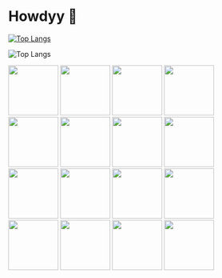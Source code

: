 # Howdyy 👋


[![Top Langs](https://github-readme-stats.vercel.app/api/top-langs/?username=MCCLXVI&theme=dark)](https://github.com/anuraghazra/github-readme-stats)

![Top Langs](https://github-readme-stats.vercel.app/api/top-langs/?username=MCCLXVI&layout=compact&theme=dark)

<span>
<img src="https://github.com/user-attachments/assets/34caafe4-fb24-47ad-babf-dba7ae60c3c1" width="100" />
<img src="https://github.com/user-attachments/assets/34caafe4-fb24-47ad-babf-dba7ae60c3c1" width="100" />
<img src="https://github.com/user-attachments/assets/34caafe4-fb24-47ad-babf-dba7ae60c3c1" width="100" />
<img src="https://github.com/user-attachments/assets/34caafe4-fb24-47ad-babf-dba7ae60c3c1" width="100" />
<img src="https://github.com/user-attachments/assets/34caafe4-fb24-47ad-babf-dba7ae60c3c1" width="100" />
<img src="https://github.com/user-attachments/assets/34caafe4-fb24-47ad-babf-dba7ae60c3c1" width="100" />
<img src="https://github.com/user-attachments/assets/34caafe4-fb24-47ad-babf-dba7ae60c3c1" width="100" />
<img src="https://github.com/user-attachments/assets/34caafe4-fb24-47ad-babf-dba7ae60c3c1" width="100" />
<img src="https://github.com/user-attachments/assets/34caafe4-fb24-47ad-babf-dba7ae60c3c1" width="100" />
<img src="https://github.com/user-attachments/assets/34caafe4-fb24-47ad-babf-dba7ae60c3c1" width="100" />
<img src="https://github.com/user-attachments/assets/34caafe4-fb24-47ad-babf-dba7ae60c3c1" width="100" />
<img src="https://github.com/user-attachments/assets/34caafe4-fb24-47ad-babf-dba7ae60c3c1" width="100" />
<img src="https://github.com/user-attachments/assets/34caafe4-fb24-47ad-babf-dba7ae60c3c1" width="100" />
<img src="https://github.com/user-attachments/assets/34caafe4-fb24-47ad-babf-dba7ae60c3c1" width="100" />
<img src="https://github.com/user-attachments/assets/34caafe4-fb24-47ad-babf-dba7ae60c3c1" width="100" />
<img src="https://github.com/user-attachments/assets/34caafe4-fb24-47ad-babf-dba7ae60c3c1" width="100" />
</span>

